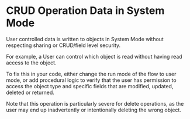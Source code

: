 # CRUD Operation Data in System Mode

User controlled data is written to objects in System Mode without respecting 
sharing or CRUD/field level security.

For example, a User can control which object is read without having read access to the object. 

To fix this in your code, either change the run mode of the flow to user mode, or add
procedural logic to verify that the user has permission to access the object type and specific
fields that are modified, updated, deleted or returned.

Note that this operation is particularly severe for delete operations, as the user may end up
inadvertently or intentionally deleting the wrong object.